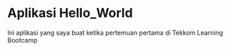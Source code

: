 # Aplikasi Hello_World

Ini aplikasi yang saya buat ketika pertemuan pertama di Tekkom Learning Bootcamp
